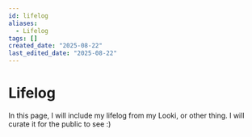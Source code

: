 ```yaml
---
id: lifelog
aliases:
  - Lifelog
tags: []
created_date: "2025-08-22"
last_edited_date: "2025-08-22"
---
```


# Lifelog

In this page, I will include my lifelog from my Looki, or other thing. I will curate it for the public to see :)
